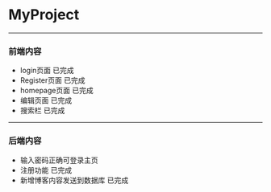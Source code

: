 # MyProject
************************
### 前端内容

* login页面 已完成  
* Register页面 已完成  
* homepage页面 已完成  
* 编辑页面 已完成  
* 搜索栏 已完成
************************

### 后端内容  

* 输入密码正确可登录主页  
* 注册功能 已完成
* 新增博客内容发送到数据库 已完成

